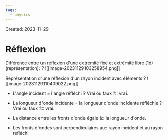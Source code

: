 ```yaml
---
tags:
  - physics
---
```

Created: 2023-11-29

# Réflexion

Différence entre un réflexion d'une extrémité fixe et extrémité libre (1d) (représentation):
?
![[image-20231129103258954.png]]
<!--SR:!2023-12-01,1,230-->


Représentation d'une réflexion d'un rayon incident avec éléments
?
![[image-20231129110409022.png]]
<!--SR:!2023-12-03,3,250-->


- L'angle incident = l'angle réfléchi ? Vrai ou faux ?:: vrai.
<!--SR:!2023-12-03,3,250-->
- La longueur d'onde incidente = la longueur d'onde incidente réfléchie ? Vrai ou faux ?:: vrai.
<!--SR:!2023-12-03,3,250-->
- La distance entre les fronts d'onde égale à:: la longueur d'onde.
<!--SR:!2023-12-03,3,250-->
- Les fronts d'ondes sont perpendiculaires au:: rayon incident et au rayon réfléchi
<!--SR:!2023-12-03,3,250-->


